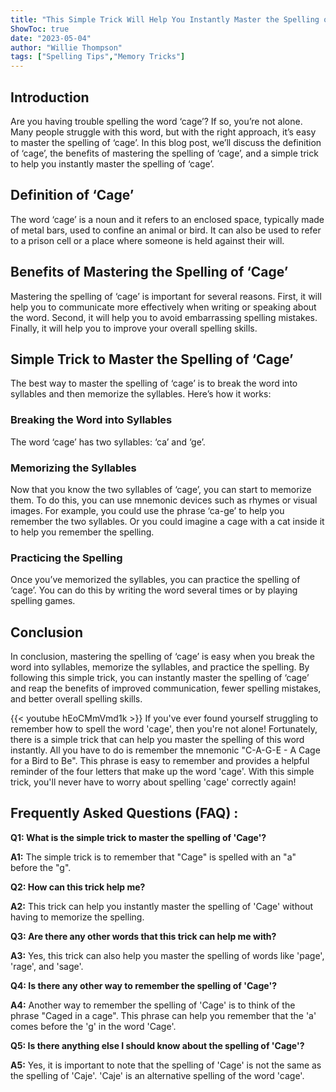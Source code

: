 ```yaml
---
title: "This Simple Trick Will Help You Instantly Master the Spelling of 'Cage'!"
ShowToc: true 
date: "2023-05-04"
author: "Willie Thompson" 
tags: ["Spelling Tips","Memory Tricks"]
---
```

## Introduction
Are you having trouble spelling the word ‘cage’? If so, you’re not alone. Many people struggle with this word, but with the right approach, it’s easy to master the spelling of ‘cage’. In this blog post, we’ll discuss the definition of ‘cage’, the benefits of mastering the spelling of ‘cage’, and a simple trick to help you instantly master the spelling of ‘cage’.

## Definition of ‘Cage’
The word ‘cage’ is a noun and it refers to an enclosed space, typically made of metal bars, used to confine an animal or bird. It can also be used to refer to a prison cell or a place where someone is held against their will.

## Benefits of Mastering the Spelling of ‘Cage’
Mastering the spelling of ‘cage’ is important for several reasons. First, it will help you to communicate more effectively when writing or speaking about the word. Second, it will help you to avoid embarrassing spelling mistakes. Finally, it will help you to improve your overall spelling skills.

## Simple Trick to Master the Spelling of ‘Cage’
The best way to master the spelling of ‘cage’ is to break the word into syllables and then memorize the syllables. Here’s how it works:

### Breaking the Word into Syllables
The word ‘cage’ has two syllables: ‘ca’ and ‘ge’.

### Memorizing the Syllables
Now that you know the two syllables of ‘cage’, you can start to memorize them. To do this, you can use mnemonic devices such as rhymes or visual images. For example, you could use the phrase ‘ca-ge’ to help you remember the two syllables. Or you could imagine a cage with a cat inside it to help you remember the spelling.

### Practicing the Spelling
Once you’ve memorized the syllables, you can practice the spelling of ‘cage’. You can do this by writing the word several times or by playing spelling games.

## Conclusion
In conclusion, mastering the spelling of ‘cage’ is easy when you break the word into syllables, memorize the syllables, and practice the spelling. By following this simple trick, you can instantly master the spelling of ‘cage’ and reap the benefits of improved communication, fewer spelling mistakes, and better overall spelling skills.

{{< youtube hEoCMmVmd1k >}} 
If you've ever found yourself struggling to remember how to spell the word 'cage', then you're not alone! Fortunately, there is a simple trick that can help you master the spelling of this word instantly. All you have to do is remember the mnemonic "C-A-G-E - A Cage for a Bird to Be". This phrase is easy to remember and provides a helpful reminder of the four letters that make up the word 'cage'. With this simple trick, you'll never have to worry about spelling 'cage' correctly again!

## Frequently Asked Questions (FAQ) :
**Q1: What is the simple trick to master the spelling of 'Cage'?**

**A1:** The simple trick is to remember that "Cage" is spelled with an "a" before the "g".

**Q2: How can this trick help me?**

**A2:** This trick can help you instantly master the spelling of 'Cage' without having to memorize the spelling.

**Q3: Are there any other words that this trick can help me with?**

**A3:** Yes, this trick can also help you master the spelling of words like 'page', 'rage', and 'sage'.

**Q4: Is there any other way to remember the spelling of 'Cage'?**

**A4:** Another way to remember the spelling of 'Cage' is to think of the phrase "Caged in a cage". This phrase can help you remember that the 'a' comes before the 'g' in the word 'Cage'.

**Q5: Is there anything else I should know about the spelling of 'Cage'?**

**A5:** Yes, it is important to note that the spelling of 'Cage' is not the same as the spelling of 'Caje'. 'Caje' is an alternative spelling of the word 'cage'.





